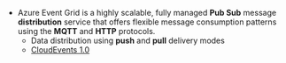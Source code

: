 - Azure Event Grid is a highly scalable, fully managed **Pub Sub** message **distribution** service that offers flexible message consumption patterns using the **MQTT** and **HTTP** protocols.
	- Data distribution using **push** and **pull** delivery modes
	- [CloudEvents 1.0](https://github.com/cloudevents/spec)